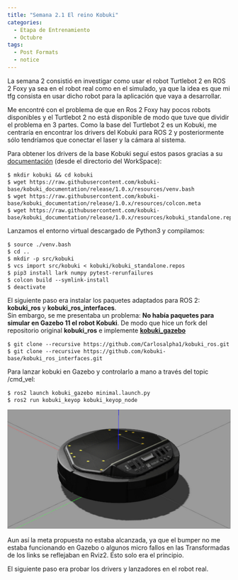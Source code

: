 ```yaml
---
title: "Semana 2.1 El reino Kobuki"
categories:
  - Etapa de Entrenamiento
  - Octubre
tags:
  - Post Formats
  - notice
---
```


La semana 2 consistió en investigar como usar el robot Turtlebot 2 en ROS 2 Foxy ya sea en el robot real como en el simulado, ya que la idea es que mi tfg consista en usar dicho robot para la aplicación que vaya a desarrollar.

Me encontré con el problema de que en Ros 2 Foxy hay pocos robots disponibles y el Turtlebot 2 no está disponible de modo que tuve que dividir el problema en 3 partes. Como la base del Turtlebot 2 es un Kobuki, me centraría en encontrar los drivers del Kobuki para ROS 2 y posteriormente sólo tendríamos que conectar el laser y la cámara al sistema.

Para obtener los drivers de la base Kobuki seguí estos pasos gracias a su [documentación](https://kobuki.readthedocs.io/en/release-1.0.x/about.html) (desde el directorio del WorkSpace):
~~~
$ mkdir kobuki && cd kobuki
$ wget https://raw.githubusercontent.com/kobuki-base/kobuki_documentation/release/1.0.x/resources/venv.bash
$ wget https://raw.githubusercontent.com/kobuki-base/kobuki_documentation/release/1.0.x/resources/colcon.meta
$ wget https://raw.githubusercontent.com/kobuki-base/kobuki_documentation/release/1.0.x/resources/kobuki_standalone.repos
~~~

Lanzamos el entorno virtual descargado de Python3 y compilamos:
~~~
$ source ./venv.bash
$ cd ..
$ mkdir -p src/kobuki
$ vcs import src/kobuki < kobuki/kobuki_standalone.repos
$ pip3 install lark numpy pytest-rerunfailures
$ colcon build --symlink-install
$ deactivate
~~~

El siguiente paso era instalar los paquetes adaptados para ROS 2: **kobuki_ros** y **kobuki_ros_interfaces**.  
Sin embargo, se me presentaba un problema: **No había paquetes para simular en Gazebo 11 el robot Kobuki**. De modo que hice un fork del repositorio original **kobuki_ros** e implemente [**kobuki_gazebo**](https://github.com/Carlosalpha1/kobuki_ros)

~~~
$ git clone --recursive https://github.com/Carlosalpha1/kobuki_ros.git
$ git clone --recursive https://github.com/kobuki-base/kobuki_ros_interfaces.git
~~~

Para lanzar kobuki en Gazebo y controlarlo a mano a través del topic /cmd_vel:
~~~
$ ros2 launch kobuki_gazebo minimal.launch.py
$ ros2 run kobuki_keyop kobuki_keyop_node
~~~  

![kobuki_gazebo](/docs/assets/images/week2/kobuki_gazebo.png)  

Aun así la meta propuesta no estaba alcanzada, ya que el bumper no me estaba funcionando en Gazebo o algunos micro fallos en las Transformadas de los links se reflejaban en Rviz2. Esto solo era el principio.

El siguiente paso era probar los drivers y lanzadores en el robot real.
